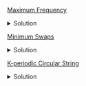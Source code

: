 [Maximum Frequency](https://practice.geeksforgeeks.org/contest/job-a-thon-10-hiring-challenge/problems)

<details><summary>Solution</summary>

![](https://github.com/archishmanghos/code-images/blob/master/GFG/Jobathon-10/A.png)

</details>


[Minimum Swaps](https://practice.geeksforgeeks.org/contest/job-a-thon-10-hiring-challenge/problems)

<details><summary>Solution</summary>

![](https://github.com/archishmanghos/code-images/blob/master/GFG/Jobathon-10/B.png)

</details>


[K-periodic Circular String](https://practice.geeksforgeeks.org/contest/job-a-thon-10-hiring-challenge/problems)

<details><summary>Solution</summary>

![](https://github.com/archishmanghos/code-images/blob/master/GFG/Jobathon-10/C.png)

</details>